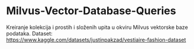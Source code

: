 # Milvus-Vector-Database-Queries

Kreiranje kolekcija i prostih i složenih upita u okviru Milvus vektorske baze podataka.
Dataset: https://www.kaggle.com/datasets/justinpakzad/vestiaire-fashion-dataset
